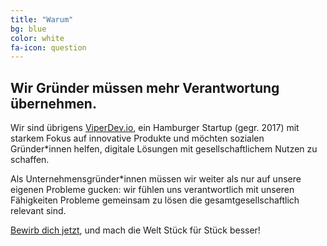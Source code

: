 ```yaml
---
title: "Warum"
bg: blue
color: white
fa-icon: question
---
```


## Wir Gründer müssen mehr Verantwortung übernehmen.

Wir sind übrigens [ViperDev.io](https://viperdev.io/), ein Hamburger Startup (gegr. 2017) mit starkem Fokus auf innovative Produkte und möchten sozialen Gründer*innen helfen, digitale Lösungen mit gesellschaftlichem Nutzen zu schaffen.

Als Unternehmensgründer*innen müssen wir weiter als nur auf unsere eigenen Probleme gucken: wir fühlen uns verantwortlich mit unseren Fähigkeiten Probleme gemeinsam zu lösen die gesamtgesellschaftlich relevant sind.

[Bewirb dich jetzt](#bewerbung), und mach die Welt Stück für Stück besser!
